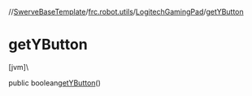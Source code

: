 //[SwerveBaseTemplate](../../../index.md)/[frc.robot.utils](../index.md)/[LogitechGamingPad](index.md)/[getYButton](get-y-button.md)

# getYButton

[jvm]\

public boolean[getYButton](get-y-button.md)()
